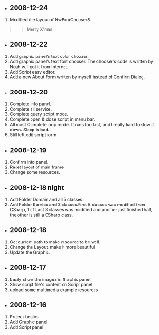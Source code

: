   * ## 2008-12-24 ##

  1. Modified the layout of NwFontChooserS.
> > Merry X'mas.

  * ## 2008-12-22 ##

  1. Add graphic panel's text color chooser.
  1. Add graphic panel's text font chooser. The chooser's code is written by Noah w. I got it from Internet.
  1. Add Script easy editor.
  1. Add a new About Form written by myself instead of Confirm Dialog.


  * ## 2008-12-20 ##

  1. Complete info panel.
  1. Complete all service.
  1. Complete query script mode.
  1. Complete open & close script in menu bar.
  1. All most Complete loop mode. It runs too fast, and I really hard to slow it down. Sleep is bad.
  1. Still left edit script form.

  * ## 2008-12-19 ##

  1. Confirm info panel.
  1. Reset layout of main frame.
  1. Change some resources.

  * ## 2008-12-18 night ##

  1. Add Folder Domain and all 5 classes.
  1. Add Folder Service and 3 classes.First 5 classes was modified from CSharp, 1 of Last 3 classes was modified and another just finished half, the other is still a CSharp class.

  * ## 2008-12-18 ##

  1. Get current path to make resource to be well.
  1. Change the Layout, make it more beautiful.
  1. Update the Graphic.

  * ## 2008-12-17 ##

  1. Easily show the images in Graphic panel
  1. Show script file's content on Script panel
  1. upload some multimedia example resources


  * ## 2008-12-16 ##

  1. Project begins
  1. Add Graphic panel
  1. Add Script panel